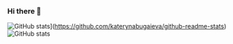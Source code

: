 ### Hi there 👋

![GitHub stats](https://github-readme-stats.vercel.app/api?username=katerynabugaieva)](https://github.com/katerynabugaieva/github-readme-stats)
![GitHub stats](https://github-readme-stats.vercel.app/api?username=katerynabugaieva&show_icons=true)  
